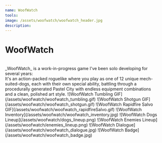 ```yaml
---
name: WoofWatch
tools: 
image: /assets/woofwatch/woofwatch_header.jpg
description:
---
```


# WoofWatch
<br>
_WoofWatch_ is a work-in-progress game I've been solo developing for several years:<br> It's an action-packed roguelike where you play as one of 12 unique mech-suited-dogs, each with their own special ability, battling through a procedurally generated Pastel City with endless equipment combinations and a clean, polished art style.
![WoofWatch Tumbling GIF](/assets/woofwatch/woofwatch_tumbling.gif)
![WoofWatch Shotgun GIF](/assets/woofwatch/woofwatch_shotgun.gif)
![WoofWatch Rapidfire Salvo GIF](/assets/woofwatch/woofwatch_rapidfireSalvo.gif)
![WoofWatch Inventory](/assets/woofwatch/woofwatch_inventory.jpg)
![WoofWatch Dogs Lineup](/assets/woofwatch/dogs_lineup.png)
![WoofWatch Enemies Lineup](/assets/woofwatch/enemies_lineup.png)
![WoofWatch Dialogue](/assets/woofwatch/woofwatch_dialogue.jpg)
![WoofWatch Badge](/assets/woofwatch/woofwatch_badge.jpg)

